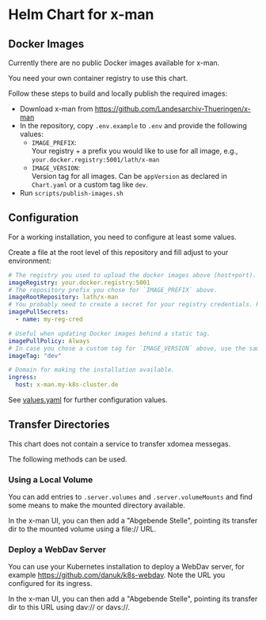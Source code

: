 # Helm Chart for x-man

## Docker Images

Currently there are no public Docker images available for x-man.

You need your own container registry to use this chart.

Follow these steps to build and locally publish the required images:

- Download x-man from https://github.com/Landesarchiv-Thueringen/x-man
- In the repository, copy `.env.example` to `.env` and provide the following values:
    - `IMAGE_PREFIX`:  
      Your registry + a prefix you would like to use for all image, e.g., `your.docker.registry:5001/lath/x-man`
    - `IMAGE_VERSION`:  
      Version tag for all images. Can be `appVersion` as declared in `Chart.yaml` or a custom tag like `dev`.
- Run `scripts/publish-images.sh`

## Configuration

For a working installation, you need to configure at least some values.

Create a file at the root level of this repository and fill adjust to your environment:

```yaml
# The registry you used to upload the docker images above (host+port).
imageRegistry: your.docker.registry:5001
# The repository prefix you chose for `IMAGE_PREFIX` above.
imageRootRepository: lath/x-man
# You probably need to create a secret for your registry credentials. Refer to Kubernetes documentation for further information.
imagePullSecrets:
  - name: my-reg-cred

# Useful when updating Docker images behind a static tag.
imagePullPolicy: Always
# In case you chose a custom tag for `IMAGE_VERSION` above, use the same value here.
imageTag: "dev"

# Domain for making the installation available.
ingress:
  host: x-man.my-k8s-cluster.de
```

See [values.yaml](./values.yaml) for further configuration values.

## Transfer Directories

This chart does not contain a service to transfer xdomea messegas.

The following methods can be used.

### Using a Local Volume

You can add entries to `.server.volumes` and `.server.volumeMounts` and find
some means to make the mounted directory available.

In the x-man UI, you can then add a "Abgebende Stelle", pointing its transfer
dir to the mounted volume using a file:// URL.

### Deploy a WebDav Server

You can use your Kubernetes installation to deploy a WebDav server, for example
https://github.com/danuk/k8s-webdav. Note the URL you configured for its
ingress.

In the x-man UI, you can then add a "Abgebende Stelle", pointing its transfer
dir to this URL using dav:// or davs://.